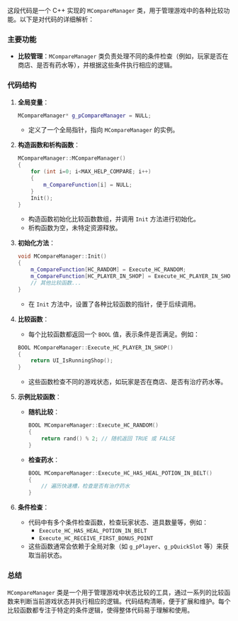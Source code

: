 这段代码是一个 C++ 实现的 `MCompareManager` 类，用于管理游戏中的各种比较功能。以下是对代码的详细解析：

### 主要功能

- **比较管理**：`MCompareManager` 类负责处理不同的条件检查（例如，玩家是否在商店、是否有药水等），并根据这些条件执行相应的逻辑。

### 代码结构

1. **全局变量**：
   ```cpp
   MCompareManager* g_pCompareManager = NULL;
   ```
   - 定义了一个全局指针，指向 `MCompareManager` 的实例。

2. **构造函数和析构函数**：
   ```cpp
   MCompareManager::MCompareManager()
   {
       for (int i=0; i<MAX_HELP_COMPARE; i++)
       {
           m_CompareFunction[i] = NULL;
       }
       Init();
   }
   ```
   - 构造函数初始化比较函数数组，并调用 `Init` 方法进行初始化。
   - 析构函数为空，未特定资源释放。

3. **初始化方法**：
   ```cpp
   void MCompareManager::Init()
   {
       m_CompareFunction[HC_RANDOM] = Execute_HC_RANDOM;
       m_CompareFunction[HC_PLAYER_IN_SHOP] = Execute_HC_PLAYER_IN_SHOP;
       // 其他比较函数...
   }
   ```
   - 在 `Init` 方法中，设置了各种比较函数的指针，便于后续调用。

4. **比较函数**：
   - 每个比较函数都返回一个 `BOOL` 值，表示条件是否满足。例如：
   ```cpp
   BOOL MCompareManager::Execute_HC_PLAYER_IN_SHOP()
   {
       return UI_IsRunningShop();
   }
   ```
   - 这些函数检查不同的游戏状态，如玩家是否在商店、是否有治疗药水等。

5. **示例比较函数**：
   - **随机比较**：
     ```cpp
     BOOL MCompareManager::Execute_HC_RANDOM()
     {
         return rand() % 2; // 随机返回 TRUE 或 FALSE
     }
     ```
   - **检查药水**：
     ```cpp
     BOOL MCompareManager::Execute_HC_HAS_HEAL_POTION_IN_BELT()
     {
         // 遍历快速槽，检查是否有治疗药水
     }
     ```

6. **条件检查**：
   - 代码中有多个条件检查函数，检查玩家状态、道具数量等，例如：
     - `Execute_HC_HAS_HEAL_POTION_IN_BELT`
     - `Execute_HC_RECEIVE_FIRST_BONUS_POINT`
   - 这些函数通常会依赖于全局对象（如 `g_pPlayer`、`g_pQuickSlot` 等）来获取当前状态。

### 总结

`MCompareManager` 类是一个用于管理游戏中状态比较的工具，通过一系列的比较函数来判断当前游戏状态并执行相应的逻辑。代码结构清晰，便于扩展和维护。每个比较函数都专注于特定的条件逻辑，使得整体代码易于理解和使用。